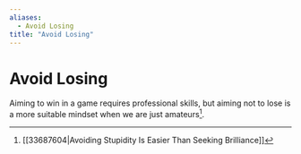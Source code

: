 ```yaml
---
aliases:
  - Avoid Losing
title: "Avoid Losing"
---
```


# Avoid Losing

Aiming to win in a game requires professional skills, but aiming not to lose is a more suitable mindset when we are just amateurs[^1].

[^1]: [[33687604|Avoiding Stupidity Is Easier Than Seeking Brilliance]]